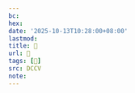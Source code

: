 ```yaml
---
bc:
hex:
date: '2025-10-13T10:28:00+08:00'
lastmod:
title: 􄰊
url: 􄰊
tags: [𦢨]
src: DCCV
note:
---
```

